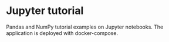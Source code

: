# Jupyter tutorial

Pandas and NumPy tutorial examples on Jupyter notebooks. The application is deployed with docker-compose.

